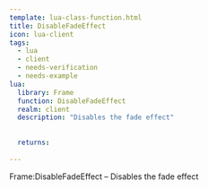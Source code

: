 ```yaml
---
template: lua-class-function.html
title: DisableFadeEffect
icon: lua-client
tags:
  - lua
  - client
  - needs-verification
  - needs-example
lua:
  library: Frame
  function: DisableFadeEffect
  realm: client
  description: "Disables the fade effect"
  
  
  returns:
    
---
```


<div class="lua__search__keywords">
Frame:DisableFadeEffect &#x2013; Disables the fade effect
</div>

